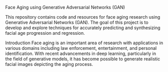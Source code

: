 Face Aging using Generative Adversarial Networks (GAN)


This repository contains code and resources for face aging research using Generative Adversarial Networks (GAN). The goal of this project is to develop and explore techniques for accurately predicting and synthesizing facial age progression and regression.

Introduction
Face aging is an important area of research with applications in various domains including law enforcement, entertainment, and personal identification. With recent advancements in deep learning, particularly in the field of generative models, it has become possible to generate realistic facial images depicting the aging process.
